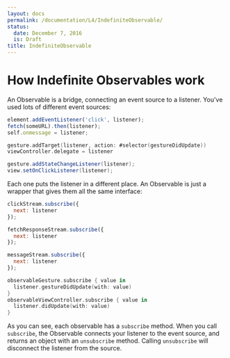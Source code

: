 ```yaml
---
layout: docs
permalink: /documentation/L4/IndefiniteObservable/
status:
  date: December 7, 2016
  is: Draft
title: IndefiniteObservable
---
```


# How Indefinite Observables work

An Observable is a bridge, connecting an event source to a listener. You've
used lots of different event sources:

```javascript
element.addEventListener('click', listener);
fetch(someURL).then(listener);
self.onmessage = listener;
```

```swift
gesture.addTarget(listener, action: #selector(gestureDidUpdate))
viewController.delegate = listener
```

```java
gesture.addStateChangeListener(listener);
view.setOnClickListener(listener);
```

Each one puts the listener in a different place. An Observable is just a
wrapper that gives them all the same interface:

```javascript
clickStream.subscribe({
  next: listener
});

fetchResponseStream.subscribe({
  next: listener
});

messageStream.subscribe({
  next: listener
});
```

```swift
observableGesture.subscribe { value in
  listener.gestureDidUpdate(with: value)
}
observableViewController.subscribe { value in
  listener.didUpdate(with: value)
}
```

As you can see, each observable has a `subscribe` method. When you call
`subscribe`, the Observable connects your listener to the event source, and
returns an object with an `unsubscribe` method. Calling `unsubscribe` will
disconnect the listener from the source.
